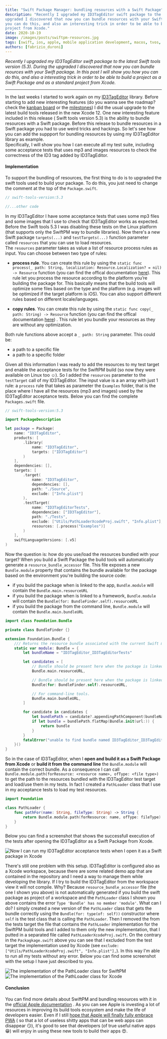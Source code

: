 ```yaml
---
title: "Swift Package Manager: bundling resources with a Swift Package"
description: "Recently I upgraded my ID3TagEditor swift package to the latest Swift tools version (5.3). During the
upgraded I discovered that now you can bundle resources with your Swift package. In this post I will show you how 
you can do this, and also an interesting trick in order to be able to build a project as a Swift Package and as a standard
project from Xcode."
date: 2020-10-19 
image: /images/posts/swiftpm-resources.jpg
tags: [swift, ios, apple, mobile application development, macos, tvos, watchos]
authors: [fabrizio_duroni]
---
```


*Recently I upgraded my ID3TagEditor swift package to the latest Swift tools version (5.3). During the upgraded I
discovered that now you can bundle reources with your Swift package. In this post I will show you how you can do this,
and also a interesting trick in order to be able to build a project as a Swift Package and as a standard project from
Xcode.*

---

In the last weeks I started to work again on
my [ID3TagEditor](/2018/05/07/born-id3tageditor-mp3id3tagger/ "id3tag id3 id3tageditor") library. Before starting to
add new interesting features (do you wanna see the roadmap? check
the [kanban board](https://github.com/chicio/ID3TagEditor/projects/1 "ID3TagEditor projects") or
the [milestones](https://github.com/chicio/ID3TagEditor/milestones)) I did the usual upgrade to the latest build tools
released in the new Xcode 12. One new interesting feature included in this release ( Swift tools version 5.3) is the
ability to bundle resources with a Swift package. Before this release to bundle resources in a Swift package you had to
use weird tricks and hackings. So let's see how you can add the suppport for bundling resources by using my ID3TagEditor
library as example.  
Specifically, I will show you how I can execute all my test suite, including some acceptance tests that uses mp3 and
images resources to check the correctness of the ID3 tag added by ID3TagEditor.

#### Implementation

To support the bundling of resources, the first thing to do is to upgraded the swift tools used to build your package.
To do this, you just need to change the comment at the top of the `Package.swift`.

```swift
// swift-tools-version:5.3

//...other code
```

In my ID3TagEditor I have some acceptance tests that uses some mp3 files and some images that I use to check that
ID3TagEditor works as expected. Before the Swift tools 5.3 I was disabling these tests on the Linux platform (that
supports only the SwiftPM way to bundle libraries). Now there's a new Swift package `targets(...)`
and `testTargets(...)` function parameter called `resources` that you can use to load resources.  
The `resources` parameter takes as value a list of resource process rules as input. You can choose between two type of
rules:

* **process rule**. You can create this rule by using
  the `static func process(_ path: String, localization: Resource.Localization? = nil) -> Resource` function (you can
  find the offical
  documentation [here](https://developer.apple.com/documentation/swift_packages/resource/3554515-process)). This rule
  let you process the resource according to the platform you’re building the package for. This basically means that the
  build tools will optimize some files based on the type and the platform (e.g. images will be optimized if the target
  platform is iOS). You can also support different rules based on different locale/languages.

* **copy rules**. You can create this rule by using the `static func copy(_ path: String) -> Resource` function (you can
  find the offical documentation [here](https://developer.apple.com/documentation/swift_packages/resource/3516880-copy))
  . This rule let you bundle your resources as they are without any optimization.

Both rule functions above accept a `_ path: String` parameter. This could be:

* a path to a specific file
* a path to a specific folder

Given all this information I was ready to add the resources to my test target and enable the acceptance tests for the
SwiftPM build (so now they were available on Linux too :relaxed:). So I added the `resources` parameter to
the `testTarget` call of my ID3TagEditor. The input value is a an array with just 1 rule: a `process` rule that takes as
parameter the `Examples` folder, that is the place where I have all the resources (mp3 and images) used by the
ID3TagEditor acceptance tests. Below you can find the complete `Packages.swift` file.

``` swift
// swift-tools-version:5.3

import PackageDescription

let package = Package(
    name: "ID3TagEditor",
    products: [
        .library(
            name: "ID3TagEditor",
            targets: ["ID3TagEditor"]
        )
    ],
    dependencies: [],
    targets: [
        .target(
            name: "ID3TagEditor",
            dependencies: [],
            path: "./Source",
            exclude: ["Info.plist"]
        ),
        .testTarget(
            name: "ID3TagEditorTests",
            dependencies: ["ID3TagEditor"],
            path: "./Tests",
            exclude: ["Utils/PathLoaderXcodeProj.swift", "Info.plist"],
            resources: [.process("Examples")]
        )
    ],
    swiftLanguageVersions: [.v5]
)
```

Now the question is: how do you use/load the resources bundled with your target? When you build a Swift Package the
build tools will automatically generate a `resource_bundle_accessor` file. This file exposes a new `Bundle.module`
property that contains the bundle available for the package based on the environment you're building the source code:

* if you build the package when is linked to the app, `Bundle.module` will contain the `Bundle.main.resourceURL`
* if you build the package when is linked to a framework, `Bundle.module` will contain
  the `Bundle(for: BundleFinder.self).resourceURL`
* if you build the package from the command line, `Bundle.module` will contain the `Bundle.main.bundleURL`

```swift
import class Foundation.Bundle

private class BundleFinder {}

extension Foundation.Bundle {
    /// Returns the resource bundle associated with the current Swift module.
    static var module: Bundle = {
        let bundleName = "ID3TagEditor_ID3TagEditorTests"

        let candidates = [
            // Bundle should be present here when the package is linked into an App.
            Bundle.main.resourceURL,

            // Bundle should be present here when the package is linked into a framework.
            Bundle(for: BundleFinder.self).resourceURL,

            // For command-line tools.
            Bundle.main.bundleURL,
        ]

        for candidate in candidates {
            let bundlePath = candidate?.appendingPathComponent(bundleName + ".bundle")
            if let bundle = bundlePath.flatMap(Bundle.init(url:)) {
                return bundle
            }
        }
        fatalError("unable to find bundle named ID3TagEditor_ID3TagEditorTests")
    }()
}
```

So in the case of ID3TagEditor, when I **open and build it as a Swift Package from Xcode** or **build it from the
command line** the `Bundle.module` will contain the correct bundle. As a consequence I can
call `Bundle.module.path(forResource: <resource name>, ofType: <file type>)` to get the path to the resources bundled
with the ID3TagEditor test target and load/use them in my tests. In fact I created a `PathLoader` class that I use in my
acceptance tests to load my test resources.

```swift
import Foundation

class PathLoader {
    func pathFor(name: String, fileType: String) -> String {
        return Bundle.module.path(forResource: name, ofType: fileType)!
    }
}
```

Below you can find a screenshot that shows the successfull execution of the tests after opening the ID3TagEditor as a
Swift Package from Xcode.

![Now I can run my ID3TagEditor acceptance tests when I open it as a Swift package in Xcode](/images/posts/open-as-package-xcode-id3tageditor.jpg)

There's still one problem with this setup. ID3TagEditor is configured also as a Xcode workspace, because there are some
related demo app that are contained in the repository and I need a way to manage them while developing the library. If I
try to build the ID3TagEditor from the workspace view it will not compile. Why? Because `resource_bundle_accessor`
file (the one I shown you above) is not automatically generated if you build the swift package as project of a workspace
and the `PathLoader` class I shown you above contains the error `Type 'Bundle' has no member 'module'`. What can I do? I
simply created a new version of the `PathLoader` class that gets the bundle correctly using
the `Bundle(for: type(of: self))` constructor where `self` is the test class that is calling the `PathLoader`. Then I
removed the from the tests target the file that contains the `PathLoader` implementation for the SwiftPM build tools and
I added to them only the new implementation, that I putted in a separated file called `PathLoaderXcodeProj.swift`. On
the contrary in the `Packagkage.swift` above you can see that I excluded from the test target the implementation used by
Xcode (see `exclude: ["Utils/PathLoaderXcodeProj.swift", "Info.plist"],`). In this way I'm able to run all my tests
without any error. Below you can find some screenshot with the setup I have just described to you.

![The implementation of the PathLoader class for SwiftPM](/images/posts/path-loader-swiftpm.jpg)
![The implementation of the PathLoader class for Xcode](/images/posts/path-loader-xcode.jpg)

#### Conclusion

You can find more details about SwiftPM and bundling resources with it in
the [official Apple documentation](https://developer.apple.com/documentation/swift_packages/bundling_resources_with_a_swift_package "resources swift swiftpm")
. As you can see Apple is investing a lot of resources in improving its build tools ecosystem and make the life of
developers easier. Even if I
still [hope that Apple will finally fully embrace PWA](/2019/03/03/github-pages-progressive-web-app/ "progressive web apps") (
so that a lot of useless shitty apps that can be web apps can disappear :smirk:), it's good to see that developers (of
true useful native apps :grin:) will enjoy in using these new tools to build their apps :heart_eyes:.
